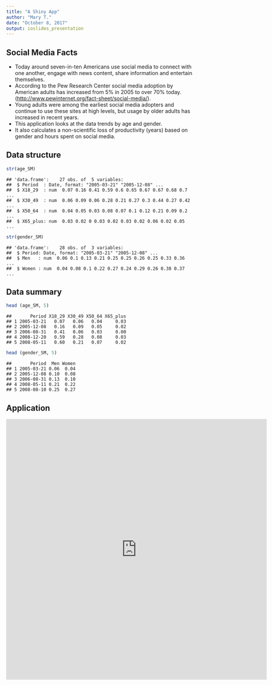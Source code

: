 ```yaml
---
title: "A Shiny App"
author: "Mary T."
date: "October 8, 2017"
output: ioslides_presentation
---
```


## Social Media Facts

- Today around seven-in-ten Americans use social media to connect with one another, engage with news content, share information and entertain themselves.
- According to the Pew Research Center social media adoption by American adults has increased from 5% in 2005 to over 70% today. (http://www.pewinternet.org/fact-sheet/social-media/).
- Young adults were among the earliest social media adopters and continue to use these sites at high levels, but usage by older adults has increased in recent years.
- This application looks at the data trends by age and gender.
- It also calculates a non-scientific loss of productivity (years) based on gender and hours spent on social media.

## Data structure




```r
str(age_SM)
```

```
## 'data.frame':	27 obs. of  5 variables:
##  $ Period  : Date, format: "2005-03-21" "2005-12-08" ...
##  $ X18_29  : num  0.07 0.16 0.41 0.59 0.6 0.65 0.67 0.67 0.68 0.7 ...
##  $ X30_49  : num  0.06 0.09 0.06 0.28 0.21 0.27 0.3 0.44 0.27 0.42 ...
##  $ X50_64  : num  0.04 0.05 0.03 0.08 0.07 0.1 0.12 0.21 0.09 0.2 ...
##  $ X65_plus: num  0.03 0.02 0 0.03 0.02 0.03 0.02 0.06 0.02 0.05 ...
```


```r
str(gender_SM)
```

```
## 'data.frame':	28 obs. of  3 variables:
##  $ Period: Date, format: "2005-03-21" "2005-12-08" ...
##  $ Men   : num  0.06 0.1 0.13 0.21 0.25 0.25 0.26 0.25 0.33 0.36 ...
##  $ Women : num  0.04 0.08 0.1 0.22 0.27 0.24 0.29 0.26 0.38 0.37 ...
```


## Data summary


```r
head (age_SM, 5)
```

```
##       Period X18_29 X30_49 X50_64 X65_plus
## 1 2005-03-21   0.07   0.06   0.04     0.03
## 2 2005-12-08   0.16   0.09   0.05     0.02
## 3 2006-08-31   0.41   0.06   0.03     0.00
## 4 2008-12-20   0.59   0.28   0.08     0.03
## 5 2008-05-11   0.60   0.21   0.07     0.02
```

```r
head (gender_SM, 5)
```

```
##       Period  Men Women
## 1 2005-03-21 0.06  0.04
## 2 2005-12-08 0.10  0.08
## 3 2006-08-31 0.13  0.10
## 4 2008-05-11 0.21  0.22
## 5 2008-08-10 0.25  0.27
```


## Application

<iframe width="700" height="700"
  src="https://mst0722.shinyapps.io/Survey_app/_w_24f51e27/#" 
  frameborder="0" 
  allowfullscreen> </iframe>



